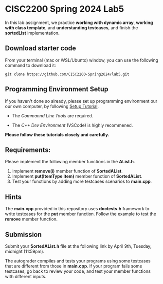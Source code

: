 # CISC2200 Spring 2024 Lab5

In this lab assignment, we practice **working with dynamic array**, **working with class template**,
and **understanding testcases**, and finish the **sortedList** implementation. 

## Download starter code

From your terminal (mac or WSL/Ubunto) window, you can use the following command to download it:
```
git clone https://github.com/CISC2200-Spring2024/lab5.git
```

## Programming Environment Setup
If you haven't done so already, please set up programming environment our our own computer, by following [Setup Tutorial](https://eecs280staff.github.io/tutorials/). 

- The _Commannd Line Tools_ are required. 

- The _C++ Dev Environment_ (VSCode) is highly recommened.

**Please follow these tutorials closely and carefully.**

## Requirements:

Please implement the following member functions in the **AList.h**. 

1. Implement **remove(i)** member function of **SortedAList**.
2. Implement **put(ItemType item)** member function of **SortedAList**.
3. Test your functions by adding more testcases scenarios to **main.cpp**.
   
## Hints

The **main.cpp** provided in this repository uses **doctests.h** framework to write testcases for the **put** member function. 
Follow the example to test the **remove** member function. 


## Submission 

Submit your **SortedAList.h** file at the following link by April 9th, Tuesday, midnight (11:59pm).


The autograder compiles and tests your programs using 
some testcases that are different from those in **main.cpp**. If your program fails some testcases, go back to review your code, and test your member functions
with different inputs.
